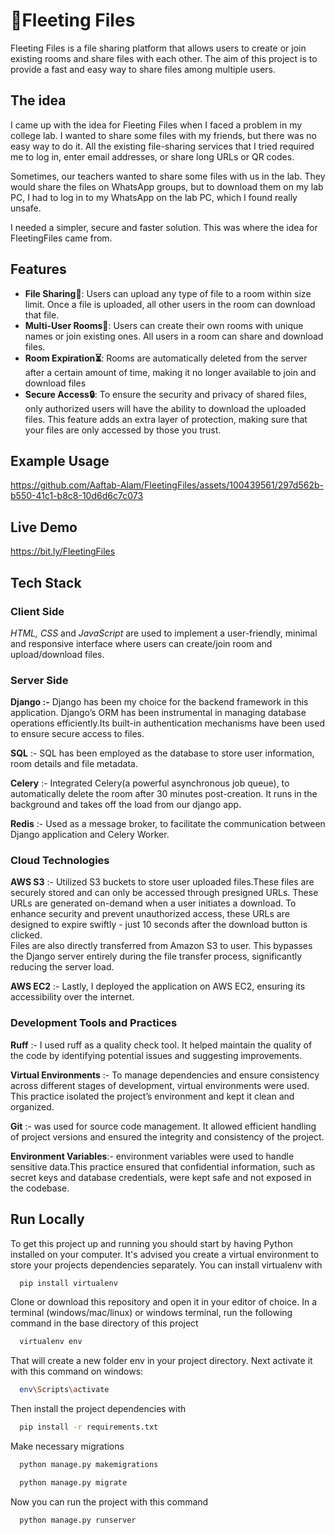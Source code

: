 # 📁Fleeting Files

Fleeting Files is a file sharing platform that allows users to create or join existing rooms and share files with each other. The aim of this project is to provide a fast and easy way to share files among multiple users.

## The idea

I came up with the idea for Fleeting Files when I faced a problem in my college lab. I wanted to share some files with my friends, but there was no easy way to do it. All the existing file-sharing services that I tried required me to log in, enter email addresses, or share long URLs or QR codes.   

Sometimes, our teachers wanted to share some files with us in the lab. They would share the files on WhatsApp groups, but to download them on my lab PC, I had to log in to my WhatsApp on the lab PC, which I found really unsafe.   

I needed a simpler, secure and faster solution. This was where the idea for FleetingFiles came from.

## Features

- **File Sharing🚀**: Users can upload any type of file to a room within size limit. Once a file is uploaded, all other users in the room can download that file.
- **Multi-User Rooms👥**: Users can create their own rooms with unique names or join existing ones. All users in a room can share and download files.
- **Room Expiration⏳**: Rooms are automatically deleted from the server after a certain amount of time, making it no longer available to join and download files
- **Secure Access🔒**:  To ensure the security and privacy of shared files, only authorized users will have the ability to download the uploaded files. This feature adds an extra layer of protection, making sure that your files are only accessed by those you trust.

## Example Usage
https://github.com/Aaftab-Alam/FleetingFiles/assets/100439561/297d562b-b550-41c1-b8c8-10d6d6c7c073

## Live Demo
https://bit.ly/FleetingFiles


## Tech Stack

### Client Side
*HTML, CSS* and *JavaScript* are used to 
implement a user-friendly, minimal and responsive interface where users can create/join room and upload/download files.

### Server Side
**Django :-** Django has been my choice for the backend framework in this application. Django’s ORM has been instrumental in managing database operations efficiently.Its built-in authentication mechanisms have been used to ensure secure access to files.

**SQL** :- SQL has been employed as the database to store user information, room details and file metadata.

**Celery** :- Integrated Celery(a powerful asynchronous job queue), to automatically delete the room after 30 minutes post-creation. It runs in the background and takes off the load from our django app.

**Redis** :- Used as a message broker, to facilitate the communication between Django application and Celery Worker.

 ### Cloud Technologies
**AWS S3** :- Utilized S3 buckets to store user uploaded files.These files are securely stored and can only be accessed through presigned URLs. These URLs are generated on-demand when a user initiates a download. To enhance security and prevent unauthorized access, these URLs are designed to expire swiftly - just 10 seconds after the download button is clicked.  
Files are also directly transferred from Amazon S3 to user. This bypasses the Django server entirely during the file transfer process, significantly reducing the server load.

**AWS EC2** :- Lastly, I deployed the application on AWS EC2, ensuring its accessibility over the internet.

### Development Tools and Practices
**Ruff** :- I used ruff as a quality check tool. It helped maintain the quality of the code by identifying potential issues and suggesting improvements.

**Virtual Environments** :- To manage dependencies and ensure consistency across different stages of development, virtual environments were used. This practice isolated the project’s environment and kept it clean and organized.

**Git** :- was used for source code management. It allowed efficient handling of project versions and ensured the integrity and consistency of the project.

**Environment Variables**:- environment variables were used to handle sensitive data.This practice ensured that confidential information, such as secret keys and database credentials, were kept safe and not exposed in the codebase.





## Run Locally

To get this project up and running you should start by having Python installed on your computer. It's advised you create a virtual environment to store your projects dependencies separately. You can install virtualenv with

```bash
  pip install virtualenv
```

Clone or download this repository and open it in your editor of choice. In a terminal (windows/mac/linux) or windows terminal, run the following command in the base directory of this project

```bash
  virtualenv env
```

That will create a new folder env in your project directory. Next activate it with this command on windows:

```bash
  env\Scripts\activate
```

Then install the project dependencies with

```bash
  pip install -r requirements.txt
```
Make necessary migrations
```bash
  python manage.py makemigrations
```
```bash
  python manage.py migrate
```
Now you can run the project with this command
```bash
  python manage.py runserver
```


